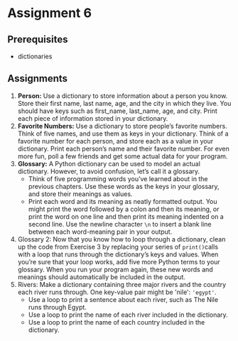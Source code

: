 # Assignment 6

## Prerequisites
- dictionaries

## Assignments
1.  **Person:** Use a dictionary to store information about a person you know. Store their first name, last name, age, and the city in which they live. You should have keys such as first_name, last_name, age, and city. Print each piece of information stored in your dictionary.
2. **Favorite Numbers:** Use a dictionary to store people’s favorite numbers. Think of five names, and use them as keys in your dictionary. Think of a favorite number for each person, and store each as a value in your dictionary. Print each person’s name and their favorite number. For even more fun, poll a few friends and get some actual data for your program.
3. **Glossary:** A Python dictionary can be used to model an actual dictionary. However, to avoid confusion, let’s call it a glossary.
    - Think of five programming words you’ve learned about in the previous chapters. Use these words as the keys in your glossary, and store their meanings as values.
    - Print each word and its meaning as neatly formatted output. You might print the word followed by a colon and then its meaning, or print the word on one line and then print its meaning indented on a second line. Use the newline character ```\n``` to insert a blank line between each word-meaning pair in your output.
4. Glossary 2: Now that you know how to loop through a dictionary, clean up the code from Exercise 3 by replacing your series of ```print()```calls with a loop that runs through the dictionary’s keys and values. When you’re sure that your loop works, add five more Python terms to your glossary. When you run your program again, these new words and meanings should automatically be included in the output.
5. Rivers: Make a dictionary containing three major rivers and the country each river runs through. One key-value pair might be 'nile': ```'egypt'```.
    - Use a loop to print a sentence about each river, such as The Nile runs through Egypt.
    - Use a loop to print the name of each river included in the dictionary.
    - Use a loop to print the name of each country included in the dictionary.